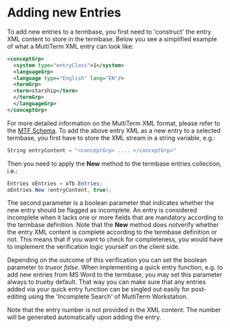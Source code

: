 
# Adding new Entries

To add new entries to a termbase, you first need to 'construct' the entry XML content to store in the termbase. Below you see a simplified example of what a MultiTerm XML entry can look like:


```xml
<conceptGrp>
  <system type="entryClass">1</system>
  <languageGrp>
  <language type="English" lang="EN"/>
  <termGrp>
  <term>starship</term>
  </termGrp>
  </languageGrp>
</conceptGrp>
```

For more detailed information on the MultiTerm XML format, please refer to the [MTF Schema](MTF/XMLSchemaMTF.md). To add the above entry XML as a new entry to a selected termbase, you first have to store the XML stream in a string variable, e.g.:


```cs
String entryContent = "<conceptGrp> .... </conceptGrp>"
```

Then you need to apply the **New** method to the termbase entries collection, i.e.:


```cs
Entries oEntries = oTb.Entries;
oEntries.New (entryContent, true);
```

The second parameter is a boolean parameter that indicates whether the new entry should be flagged as incomplete. An entry is considered incomplete when it lacks one or more fields that are mandatory according to the termbase definition. Note that the **New** method does *not*verify whether the entry XML content is complete according to the termbase definition or not. This means that if you want to check for completeness, you would have to implement the verification logic yourself on the client side.

Depending on the outcome of this verification you can set the boolean parameter to *true*or *false*. When implementing a quick entry function, e.g. to add new entries from MS Word to the termbase, you may set this parameter always to *true*by default. That way you can make sure that any entries added via your quick entry function can be singled out easily for post-editing using the 'Incomplete Search' of MultiTerm Workstation.

Note that the entry number is not provided in the XML content. The number will be generated automatically upon adding the entry.


